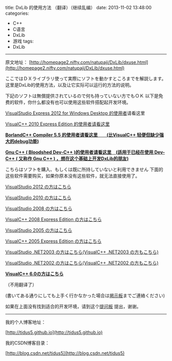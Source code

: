 title: DxLib 的使用方法 （翻译）（继续乱编）
date: 2013-11-02 13:48:00
categories:
- C++
- C语言
- DxLib
- 游戏
tags:
- DxLib
---
原文地址：
[http://homepage2.nifty.com/natupaji/DxLib/dxuse.html](http://homepage2.nifty.com/natupaji/DxLib/dxuse.html)

ここではＤＸライブラリ使って実際にソフトを動かすところまでを解説します。
这里是DxLib的使用方法，以及让它实际可以运行的方法的说明。

下記のソフトは無償提供されているので何も持っていない方でもＯＫ
以下是免费的软件，你什么都没有也可以使用这些软件搭配起开发环境。

 <!--more-->

[VisualStudio Express 2012 for Windows Desktop 的使用](http://homepage2.nifty.com/natupaji/DxLib/dxuse_vc2012express.html)[者](http://homepage2.nifty.com/natupaji/DxLib/dxuse_vc2012express.html)请看这里

[VisualC++ 2010 Express Edition 的使用者请看这里](http://homepage2.nifty.com/natupaji/DxLib/dxuse_vc2010express.html)

[**BorlandC++ Compiler 5.5 的使用者请看这里　　(比VisualC++ 轻便但缺少强大的debug功能)**](http://homepage2.nifty.com/natupaji/DxLib/dxuse_bcc.html)

[**Gnu C++ ( Bloodshed Dev-C++ )的使用者请看这里　(适用于已经在使用 Dev-C++ ( 又称作 Gnu C++ ) ，想在这个基础上开发DxLib的朋友)**](http://homepage2.nifty.com/natupaji/DxLib/dxuse_gcc.html)

こちらはソフトを購入、もしくは既に所持していないと利用できません
下面的这些软件需要购买，如果你原本没有这些软件，就无法直接使用了。

[VisualStudio 2012 の方はこちら](http://homepage2.nifty.com/natupaji/DxLib/dxuse_vc2012.html)

[VisualStudio 2010 の方はこちら](http://homepage2.nifty.com/natupaji/DxLib/dxuse_vc2010.html)

[VisualStudio 2008 の方はこちら](http://homepage2.nifty.com/natupaji/DxLib/dxuse_vc2008.html)

[VisualC++ 2008 Express Edition の方はこちら](http://homepage2.nifty.com/natupaji/DxLib/dxuse_vc2008express.html)

[VisualStudio 2005 の方はこちら](http://homepage2.nifty.com/natupaji/DxLib/dxuse_vc2005.html)

[VisualC++ 2005 Express Edition の方はこちら](http://homepage2.nifty.com/natupaji/DxLib/dxuse_vc2005express.html)

[VisualStudio .NET2003 の方はこちら(VisualC++ .NET2003 の方もこちら)](http://homepage2.nifty.com/natupaji/DxLib/dxuse_vcnet2003.html)

[VisualStudio .NET2002 の方はこちら(VisualC++ .NET2002 の方もこちら)](http://homepage2.nifty.com/natupaji/DxLib/dxuse_vcnet2002.html)

[**VisualC++ 6.0の方はこちら**](http://homepage2.nifty.com/natupaji/DxLib/dxuse_vc6.html)

（不用翻译了）

(書いてある通りにしても上手く行かなかった場合は[掲示板](http://hpcgi2.nifty.com/natupaji/bbs/patio.cgi?)までご連絡ください)

如果在上面没有找到适合的开发环境，请到这个[提问板](http://hpcgi2.nifty.com/natupaji/bbs/patio.cgi?) 提出，谢谢。



---
我的个人博客地址：

[http://tidus5.github.io](http://tidus5.github.io)

我的CSDN博客目录：

[http://blog.csdn.net/tidus5](http://blog.csdn.net/tidus5)
